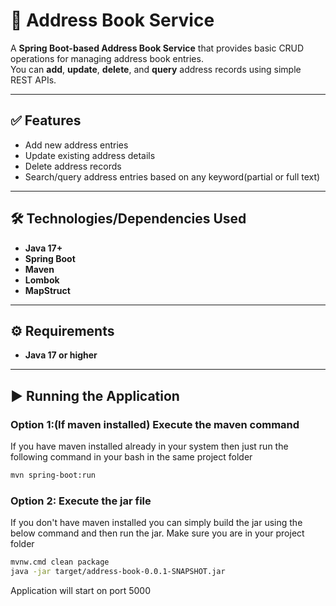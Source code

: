 # 📒 Address Book Service

A **Spring Boot-based Address Book Service** that provides basic CRUD operations for managing address book entries.  
You can **add**, **update**, **delete**, and **query** address records using simple REST APIs.

---

## ✅ Features
- Add new address entries
- Update existing address details
- Delete address records
- Search/query address entries based on any keyword(partial or full text)

---

## 🛠️ Technologies/Dependencies Used
- **Java 17+**
- **Spring Boot**
- **Maven**
- **Lombok**
- **MapStruct**

---

## ⚙️ Requirements
- **Java 17 or higher**

---

## ▶️ Running the Application
### **Option 1:(If maven installed) Execute the maven command**
If you have maven installed already in your system then just run the following command in your bash in the same project folder

```bash
mvn spring-boot:run
```

### **Option 2: Execute the jar file**
If you don't have maven installed you can simply build the jar using the below command and then run the jar.
Make sure you are in your project folder

```bash
mvnw.cmd clean package
java -jar target/address-book-0.0.1-SNAPSHOT.jar
```
Application will start on port 5000



